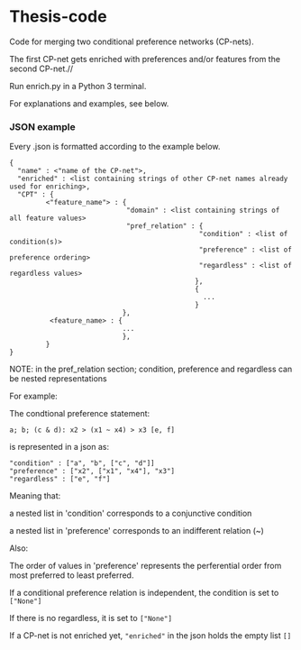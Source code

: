 # Thesis-code

Code for merging two conditional preference networks (CP-nets).

The first CP-net gets enriched with preferences and/or features from the second CP-net.//


Run enrich.py in a Python 3 terminal.

For explanations and examples, see below.


### JSON example


Every .json is formatted according to the example below.


```
{ 
  "name" : <"name of the CP-net">,  
  "enriched" : <list containing strings of other CP-net names already used for enriching>,
  "CPT" : {     
         <"feature_name"> : {         
                             "domain" : <list containing strings of all feature values>                            
                             "pref_relation" : {                           
                                               "condition" : <list of condition(s)>                                            
                                               "preference" : <list of preference ordering>                                             
                                               "regardless" : <list of regardless values>                                          
                                              },                                          
                                              {                                              
                                                ...                                               
                                              }                                              
                            },                            
          <feature_name> : {          
                            ...                           
                            },                           
         }     
}
```


NOTE: in the pref_relation section; condition, preference and regardless can be nested representations

For example:

The condtional preference statement:   
```
a; b; (c & d): x2 > (x1 ~ x4) > x3 [e, f]
```

is represented in a json as:           
```
"condition" : ["a", "b", ["c", "d"]]
"preference" : ["x2", ["x1", "x4"], "x3"]                  
"regardless" : ["e", "f"]
```
                                       
Meaning that: 

a nested list in 'condition' corresponds to a conjunctive condition

a nested list in 'preference' corresponds to an indifferent relation (~)

Also:

The order of values in 'preference' represents the perferential order from most preferred to least preferred.

If a conditional preference relation is independent, the condition is set to ```["None"]```

If there is no regardless, it is set to ```["None"]```

If a CP-net is not enriched yet, ```"enriched"``` in the json holds the empty list ```[]```
